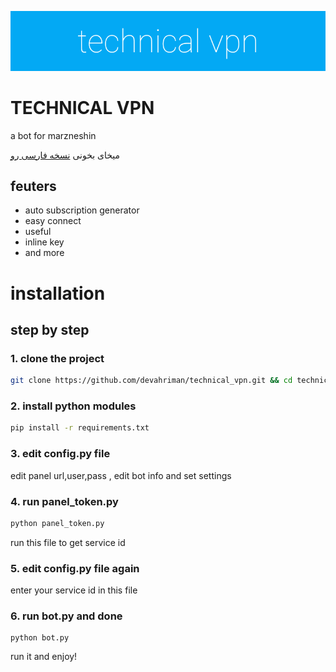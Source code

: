 ![alt](https://github.com/devahriman/technical_vpn/blob/main/technical_vpn.png)
# TECHNICAL VPN
a bot for marzneshin

میخای بخونی [نسخه فارسی رو](https://github.com/devahriman/technical_vpn/blob/main/README_FA.md)

## feuters 
- auto subscription generator
- easy connect
- useful
- inline key
- and more

# installation 
## step by step 
### 1. clone the project 
```bash
git clone https://github.com/devahriman/technical_vpn.git && cd technical_vpn
```
### 2. install python modules
```bash
pip install -r requirements.txt
```
### 3. edit config.py file
edit panel url,user,pass , edit bot info and set settings 
### 4. run panel_token.py
```bash
python panel_token.py
```
run this file to get service id
### 5. edit config.py file again 
enter your service id in this file
### 6. run bot.py and done
```
python bot.py
```
run it and enjoy!

